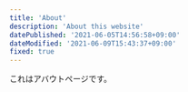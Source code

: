 ```yaml
---
title: 'About'
description: 'About this website'
datePublished: '2021-06-05T14:56:58+09:00'
dateModified: '2021-06-09T15:43:37+09:00'
fixed: true
---
```


これはアバウトページです。


